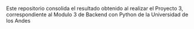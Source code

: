 Este repositorio consolida el resultado obtenido al realizar el Proyecto 3, correspondiente al Modulo 3 de Backend con Python de la Universidad de los Andes
